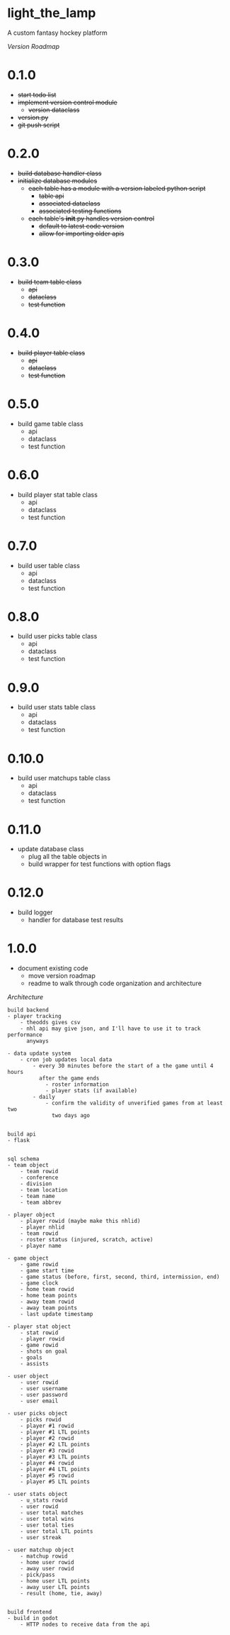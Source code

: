 # light_the_lamp
A custom fantasy hockey platform

*Version Roadmap*

# 0.1.0
- ~~start todo list~~
- ~~implement version control module~~
    - ~~version dataclass~~
- ~~version.py~~
- ~~git push script~~

# 0.2.0
- ~~build database handler class~~
- ~~initialize database modules~~
    - ~~each table has a module with a version labeled python script~~
        - ~~table api~~
        - ~~associated dataclass~~
        - ~~associated testing functions~~
    - ~~each table's __init__.py handles version control~~
        - ~~default to latest code version~~
        - ~~allow for importing older apis~~

# 0.3.0
- ~~build team table class~~
    - ~~api~~
    - ~~dataclass~~
    - ~~test function~~

# 0.4.0
- ~~build player table class~~
    - ~~api~~
    - ~~dataclass~~
    - ~~test function~~

# 0.5.0
- build game table class
    - api
    - dataclass
    - test function

# 0.6.0
- build player stat table class
    - api
    - dataclass
    - test function

# 0.7.0
- build user table class
    - api
    - dataclass
    - test function

# 0.8.0
- build user picks table class
    - api
    - dataclass
    - test function

# 0.9.0
- build user stats table class
    - api
    - dataclass
    - test function

# 0.10.0
- build user matchups table class
    - api
    - dataclass
    - test function

# 0.11.0
- update database class
    - plug all the table objects in
    - build wrapper for test functions with option flags

# 0.12.0
- build logger
    - handler for database test results

# 1.0.0
- document existing code
    - move version roadmap
    - readme to walk through code organization and architecture


*Architecture*


    build backend
    - player tracking
        - theodds gives csv
        - nhl api may give json, and I'll have to use it to track performance
          anyways

    - data update system
        - cron job updates local data
            - every 30 minutes before the start of a the game until 4 hours 
              after the game ends
                - roster information
                - player stats (if available)
            - daily
                - confirm the validity of unverified games from at least two
                  two days ago

    
    build api
    - flask

    
    sql schema
    - team object
        - team rowid
        - conference
        - division
        - team location
        - team name
        - team abbrev

    - player object
        - player rowid (maybe make this nhlid)
        - player nhlid
        - team rowid
        - roster status (injured, scratch, active)
        - player name

    - game object
        - game rowid
        - game start time
        - game status (before, first, second, third, intermission, end)
        - game clock
        - home team rowid
        - home team points
        - away team rowid
        - away team points
        - last update timestamp

    - player stat object
        - stat rowid
        - player rowid
        - game rowid
        - shots on goal
        - goals
        - assists

    - user object
        - user rowid
        - user username
        - user password
        - user email

    - user picks object
        - picks rowid
        - player #1 rowid
        - player #1 LTL points
        - player #2 rowid
        - player #2 LTL points
        - player #3 rowid
        - player #3 LTL points
        - player #4 rowid
        - player #4 LTL points
        - player #5 rowid
        - player #5 LTL points

    - user stats object
        - u_stats rowid
        - user rowid
        - user total matches
        - user total wins
        - user total ties
        - user total LTL points
        - user streak

    - user matchup object
        - matchup rowid
        - home user rowid
        - away user rowid
        - pick/pass
        - home user LTL points
        - away user LTL points
        - result (home, tie, away)


    build frontend
    - build in godot
        - HTTP nodes to receive data from the api


